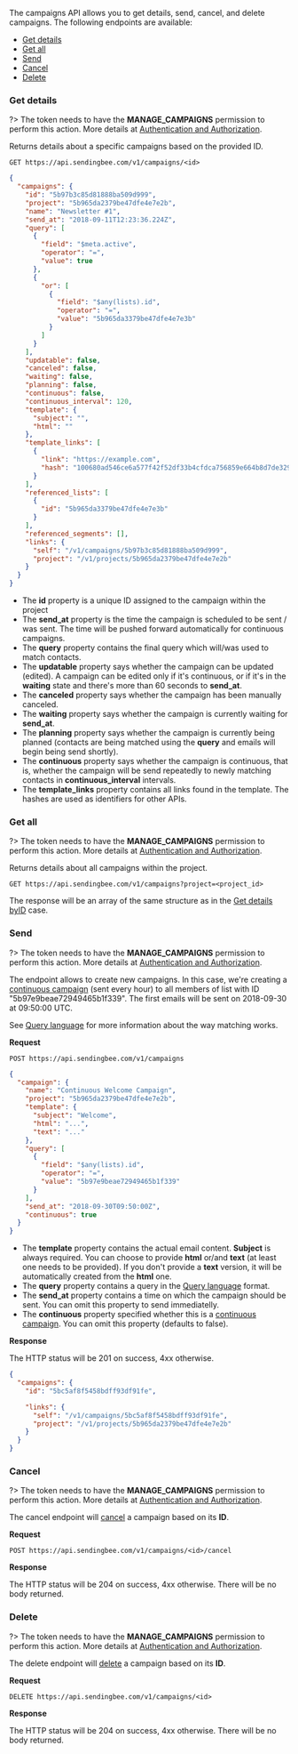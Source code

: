 The campaigns API allows you to get details, send, cancel, and delete
campaigns. The following endpoints are available:

* [Get details](#get-details)
* [Get all](#get-all)
* [Send](#send)
* [Cancel](#cancel)
* [Delete](#delete)

### Get details

?> The token needs to have the **MANAGE_CAMPAIGNS** permission to perform this
action. More details at [Authentication and
Authorization](/api#authentication-and-authorization).

Returns details about a specific campaigns based on the provided ID.

```
GET https://api.sendingbee.com/v1/campaigns/<id>
```

```json
{
  "campaigns": {
    "id": "5b97b3c85d81888ba509d999",
    "project": "5b965da2379be47dfe4e7e2b",
    "name": "Newsletter #1",
    "send_at": "2018-09-11T12:23:36.224Z",
    "query": [
      {
        "field": "$meta.active",
        "operator": "=",
        "value": true
      },
      {
        "or": [
          {
            "field": "$any(lists).id",
            "operator": "=",
            "value": "5b965da3379be47dfe4e7e3b"
          }
        ]
      }
    ],
    "updatable": false,
    "canceled": false,
    "waiting": false,
    "planning": false,
    "continuous": false,
    "continuous_interval": 120,
    "template": {
      "subject": "",
      "html": ""
    },
    "template_links": [
      {
        "link": "https://example.com",
        "hash": "100680ad546ce6a577f42f52df33b4cfdca756859e664b8d7de329b150d09ce9"
      }
    ],
    "referenced_lists": [
      {
        "id": "5b965da3379be47dfe4e7e3b"
      }
    ],
    "referenced_segments": [],
    "links": {
      "self": "/v1/campaigns/5b97b3c85d81888ba509d999",
      "project": "/v1/projects/5b965da2379be47dfe4e7e2b"
    }
  }
}
```

- The **id** property is a unique ID assigned to the campaign within the project
- The **send_at** property is the time the campaign is scheduled to be sent / was sent. The time will be pushed forward automatically for continuous campaigns.
- The **query** property contains the final query which will/was used to match contacts.
- The **updatable** property says whether the campaign can be updated
(edited). A campaign can be edited only if it's continuous, or if it's in the
**waiting** state and there's more than 60 seconds to **send_at**.
- The **canceled** property says whether the campaign has been manually canceled.
- The **waiting** property says whether the campaign is currently waiting for
**send_at**.
- The **planning** property says whether the campaign is currently being
planned (contacts are being matched using the **query** and emails will begin
being send shortly).
- The **continuous** property says whether the campaign is continuous, that
is, whether the campaign will be send repeatedly to newly matching contacts
in **continuous_interval** intervals.
- The **template_links** property contains all links found in the template.
The hashes are used as identifiers for other APIs.

### Get all

?> The token needs to have the **MANAGE_CAMPAIGNS** permission to perform this
action. More details at [Authentication and
Authorization](/api#authentication-and-authorization).

Returns details about all campaigns within the project.

```
GET https://api.sendingbee.com/v1/campaigns?project=<project_id>
```

The response will be an array of the same structure as in the [Get details byID](#get-details-by-id) case.

### Send

?> The token needs to have the **MANAGE_CAMPAIGNS** permission to perform this
action. More details at [Authentication and
Authorization](/api#authentication-and-authorization).

The endpoint allows to create new campaigns. In this case, we're creating a
[continuous campaign](/campaigns#continuous-campaigns) (sent every hour)
to all members of list with ID "5b97e9beae72949465b1f339". The first emails
will be sent on 2018-09-30 at 09:50:00 UTC.

See [Query language](/api/contacts/query-language) for more information about
the way matching works.

**Request**

```
POST https://api.sendingbee.com/v1/campaigns
```

```json
{
  "campaign": {
    "name": "Continuous Welcome Campaign",
    "project": "5b965da2379be47dfe4e7e2b",
    "template": {
      "subject": "Welcome",
      "html": "...",
      "text": "..."
    },
    "query": [
      {
        "field": "$any(lists).id",
        "operator": "=",
        "value": "5b97e9beae72949465b1f339"
      }
    ],
    "send_at": "2018-09-30T09:50:00Z",
    "continuous": true
  }
}
```

- The **template** property contains the actual email content. **Subject** is
always required. You can choose to provide **html** or/and **text** (at least
one needs to be provided). If you don't provide a **text** version, it will
be automatically created from the **html** one.
- The **query** property contains a query in the [Query
language](/api/contacts/query-language) format.
- The **send_at** property contains a time on which the campaign should be
sent. You can omit this property to send immediatelly.
- The **continuous** property specified whether this is a [continuous
campaign](/campaigns#continuous-campaign). You can omit this property
(defaults to false).

**Response**

The HTTP status will be 201 on success, 4xx otherwise.

```json
{
  "campaigns": {
    "id": "5bc5af8f5458bdff93df91fe",

    "links": {
      "self": "/v1/campaigns/5bc5af8f5458bdff93df91fe",
      "project": "/v1/projects/5b965da2379be47dfe4e7e2b"
    }
  }
}
```

### Cancel

?> The token needs to have the **MANAGE_CAMPAIGNS** permission to perform this
action. More details at [Authentication and
Authorization](/api#authentication-and-authorization).

The cancel endpoint will [cancel](/campaigns#cancel-and-delete) a campaign
based on its **ID**.

**Request**

```
POST https://api.sendingbee.com/v1/campaigns/<id>/cancel
```

**Response**

The HTTP status will be 204 on success, 4xx otherwise. There will be no body
returned.

### Delete

?> The token needs to have the **MANAGE_CAMPAIGNS** permission to perform this
action. More details at [Authentication and
Authorization](/api#authentication-and-authorization).

The delete endpoint will [delete](/campaigns#cancel-and-delete) a campaign
based on its **ID**.

**Request**

```
DELETE https://api.sendingbee.com/v1/campaigns/<id>
```

**Response**

The HTTP status will be 204 on success, 4xx otherwise. There will be no body
returned.
